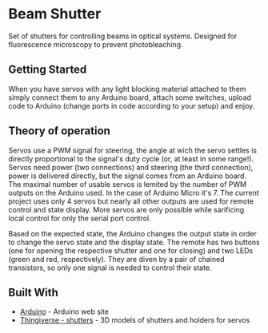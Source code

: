 # Beam Shutter

Set of shutters for controlling beams in optical systems. Designed for fluorescence microscopy to prevent photobleaching.

## Getting Started

When you have servos with any light blocking material attached to them simply connect them to any Arduino board, attach some switches, upload code to Arduino (change ports in code according to your setup) and enjoy.

## Theory of operation

Servos use a PWM signal for steering, the angle at wich the servo settles is directly proportional to the signal's duty cycle (or, at least in some range!). Servos need power (two connections) and steering (the third connection), power is delivered directly, but the signal comes from an Arduino board. The maximal number of usable servos is lemited by the number of PWM outputs on the Arduino used. In the case of Arduino Micro it's 7. The current project uses only 4 servos but nearly all other outputs are used for remote control and state display. More servos are only possible while sarificing local control for only the serial port control.

Based on the expected state, the Arduino changes the output state in order to change the servo state and the display state. The remote has two buttons (one for opening the respective shutter and one for closing) and two LEDs (green and red, respectively). They are diven by a pair of chained transistors, so only one signal is needed to control their state.

## Built With

* [Arduino](https://www.arduino.cc/) - Arduino web site
* [Thingiverse - shutters](https://www.thingiverse.com/thing:1767151) - 3D models of shutters and holders for servos
